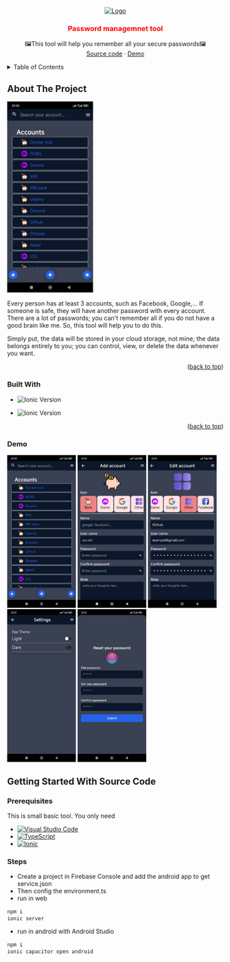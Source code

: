 <div align="center" id="readme-top">
  <a align="center" href="https://github.com/othneildrew/Best-README-Template">
    <img src="https://cdn-icons-png.flaticon.com/512/12183/12183926.png" alt="Logo" width="80" height="80">
  </a>

  <h3 align="center" style="color: red;">Password managemnet tool</h3>

  <p align="center">
    🖼️This tool will help you remember all your secure passwords🖼️
    <br />
    <a href="./password-management/">Source code</a>
    ·
    <a href="#demo">Demo</a>
  </p>
</div>

<!-- TABLE OF CONTENTS -->
<details>
  <summary>Table of Contents</summary>
  <ol>
    <li>
      <a href="#about-the-project">About The Project</a>
      <ul>
        <li><a href="#built-with">Built With</a></li>
        <li><a href="#demo">Demo</a></li>
      </ul>
    </li>
    <li>
      <a href="#getting-started-with-source-code">Getting Started With Source Code</a>
      <ul>
        <li><a href="#prerequisites">Prerequisites</a></li>
        <li><a href="#steps">Steps</a></li>
      </ul>
    </li>
  </ol>
</details>

<!-- ABOUT THE PROJECT -->

## About The Project

<div>
    <img style="margin: 0 auto;" width="200" src="./images/1.jpg"></img>
</div>

<p>Every person has at least 3 accounts, such as Facebook, Google,... If someone is safe, they will have another password with every account. There are a lot of passwords; you can't remember all if you do not have a good brain like me. So, this tool will help you to do this.</p>

<p>
Simply put, the data will be stored in your cloud storage, not mine; the data belongs entirely to you; you can control, view, or delete the data whenever you want.
</p>

<p align="right">(<a href="#readme-top">back to top</a>)</p>

### Built With

-   ![Ionic Version](https://img.shields.io/badge/Ionic_8.0-blue.svg?logo=ionic)

-   ![Ionic Version](https://img.shields.io/badge/Angular_18.0-red.svg?logo=angular)

<p align="right">(<a href="#readme-top">back to top</a>)</p>

### Demo

<div>
    <img width="160" src="./images/1.jpg"></img>
    <img width="160" src="./images/2.jpg"></img>
    <img width="160" src="./images/3.jpg"></img>
    <img width="160" src="./images/4.jpg"></img>
    <img width="160" src="./images/5.jpg"></img>
</div>

## Getting Started With Source Code

### Prerequisites

This is small basic tool. You only need

-   [![Visual Studio Code][VisualStudioCodeBadge]][VisualStudioCodeURL]
-   [![TypeScript][TypeScriptBadge]][TypeScriptURL]
-   [![Ionic][IonicBadge]][IonicURL]

[VisualStudioCodeBadge]: https://img.shields.io/badge/IDE-Visual_Studio_Code-blue?logo=visual-studio-code&style=for-the-badge&logo=nextdotjs&logoColor=white&labelColor=fecaca
[VisualStudioCodeURL]: https://code.visualstudio.com/
[TypeScriptBadge]: https://img.shields.io/badge/TypeScript-239120.svg?logo=typescript&style=for-the-badge&labelColor=bbf7d0
[TypeScriptURL]: https://www.typescriptlang.org/
[IonicBadge]: https://img.shields.io/badge/Ionic_8.0-blue.svg?logo=ionic&style=for-the-badge
[IonicURL]: https://ionicframework.com/

### Steps
- Create a project in <a src="https://console.firebase.google.com/">Firebase Console</a> and add the android app to get service.json
- Then config the environment.ts
- run in web
```
npm i
ionic server
```
- run in android with <a src="https://developer.android.com/studio">Android Studio</a>
```
npm i
ionic capacitor open android
```